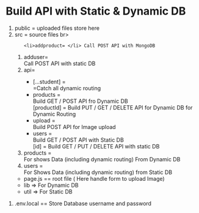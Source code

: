 # Build API with Static & Dynamic DB

<ol>
  <li>public = uploaded files store here</li>
  <li>src = source files br>

  <ol>

    <li>addproduct= </li> Call POST API with MongoDB
<li>adduser=</li> Call POST API with static DB
<li>api=</li>
<ul>
<li>[...student] = </li> =Catch all dynamic routing
<li>products = </li> Build GET /  POST API fro Dynamic DB <br> [productId] = 
Build PUT / GET / DELETE API for Dynamic DB for Dynamic Routing
<li>upload = </li> Build POST API for Image upload
<li>users = </li> Build GET / POST API with Static DB
<br>[id] = 
Build GET / PUT / DELETE API with static DB
</ul>
<li>products =</li> For shows Data (including dynamic routing) From Dynamic DB
<li>users =</li> For Shows Data (including dynamic routing) from Static DB

</ol>
<ul>
<li>
page.js  == root file ( Here handle form to upload Image)
</li>
</ul>
<ul>
<li>lib => For Dynamic DB</li>
<li>util => For Static DB</li>
</ul>
  </ol>
  
  </li>
</ol>

<ol>
<li>
.env.local == Store Database username and password
</li>
</ol>
